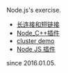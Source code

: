 Node.js's exercise.


- [长连接和短链接](./http_persistent_connection)
- [Node_C++插件](./node_cppaddon)
- [cluster demo](./cluster_demo)
- [Node JS 插件](./node_jsaddon)





since 2016.01.05.